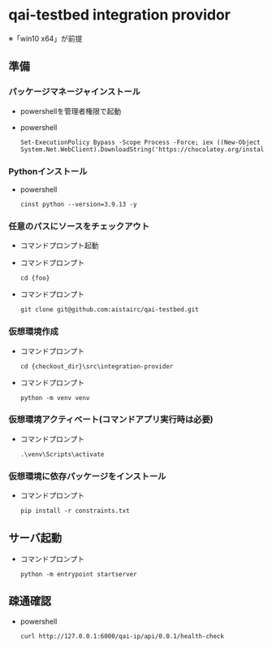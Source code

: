 # qai-testbed integration providor

※「win10 x64」が前提

## 準備

### パッケージマネージャインストール

* powershellを管理者権限で起動

* powershell
    ```
    Set-ExecutionPolicy Bypass -Scope Process -Force; iex ((New-Object System.Net.WebClient).DownloadString('https://chocolatey.org/install.ps1'))
    ```

### Pythonインストール

* powershell
    ```
    cinst python --version=3.9.13 -y
    ```

### 任意のパスにソースをチェックアウト

* コマンドプロンプト起動

* コマンドプロンプト
    ```
    cd {foo}
    ```

* コマンドプロンプト
    ```
    git clone git@github.com:aistairc/qai-testbed.git
    ```

### 仮想環境作成

* コマンドプロンプト
    ```
    cd {checkout_dir}\src\integration-provider
    ```

* コマンドプロンプト
    ```
    python -m venv venv
    ```

### 仮想環境アクティベート(コマンドアプリ実行時は必要)

* コマンドプロンプト
    ```
    .\venv\Scripts\activate
    ```

### 仮想環境に依存パッケージをインストール

* コマンドプロンプト
    ```
    pip install -r constraints.txt
    ```

## サーバ起動

* コマンドプロンプト
    ```
    python -m entrypoint startserver
    ```

## 疎通確認

* powershell
    ``` 
    curl http://127.0.0.1:6000/qai-ip/api/0.0.1/health-check
    ```

